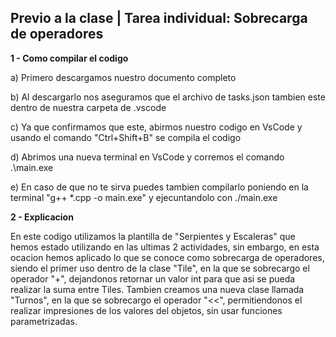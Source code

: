 Previo a la clase | Tarea individual: Sobrecarga de operadores
  -
**1 - Como compilar el codigo**

a) Primero descargamos nuestro documento completo

b) Al descargarlo nos aseguramos que el archivo de tasks.json tambien este dentro de nuestra carpeta de .vscode

c) Ya que confirmamos que este, abirmos nuestro codigo en VsCode y usando el comando "Ctrl+Shift+B" se compila el codigo

d) Abrimos una nueva terminal en VsCode y corremos el comando .\main.exe

e) En caso de que no te sirva puedes tambien compilarlo poniendo en la terminal "g++ *.cpp -o main.exe" y ejecuntandolo con ./main.exe


**2 - Explicacion** 

En este codigo utilizamos la plantilla de "Serpientes y Escaleras" que hemos estado utilizando en las ultimas 2 actividades, sin embargo, en esta ocacion hemos aplicado lo que se conoce como sobrecarga de operadores, 
siendo el primer uso dentro de la clase "Tile", en la que se sobrecargo el operador "+", dejandonos retornar un valor int para que asi se pueda realizar la suma entre Tiles. Tambien creamos una nueva clase llamada "Turnos", en la que se
sobrecargo el operador "<<", permitiendonos el realizar impresiones de los valores del objetos, sin usar funciones parametrizadas. 
